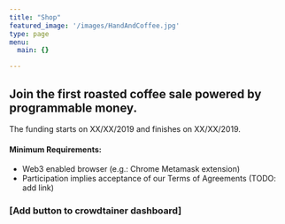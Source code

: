 ```yaml
---
title: "Shop"
featured_image: '/images/HandAndCoffee.jpg'
type: page
menu:
  main: {}

---
```


## Join the first roasted coffee sale powered by programmable money.

The funding starts on XX/XX/2019 and finishes on XX/XX/2019.

#### Minimum Requirements:
- Web3 enabled browser (e.g.: Chrome Metamask extension)
- Participation implies acceptance of our Terms of Agreements (TODO: add link)

### [Add button to crowdtainer dashboard]

